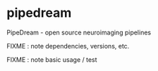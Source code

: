 pipedream
=========

PipeDream - open source neuroimaging pipelines

FIXME : note dependencies, versions, etc.

FIXME : note basic usage / test
